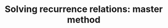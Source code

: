 ---
title: "Solving recurrence relations: master method"
published: true
morea_id: reading-screencast-7d
morea_summary: "Find solutions to recurrence relations of form T(n) = aT(n/b) + h(n), where a and b are constants, a ≥ 1 and b > 1"
morea_type: reading
morea_sort_order: 4
morea_url: https://www.youtube.com/watch?v=h4Avr0byu1g
morea_labels:
 - Screencast
 - Suthers
 - 17 min
---